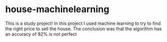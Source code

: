 # house-machinelearning
This is a study project!
In this project I used machine learning to try to find the right price to sell the house. The conclusion was that the algorithm has an accuracy of 82% is not perfect
